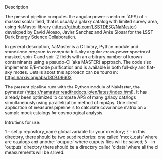 Description

The present pipeline computes the angular power spectrum (APS) of a masked scalar field, that is usually a galaxy catalog with limited survey area, using NaMaster library (https://github.com/LSSTDESC/NaMaster) developed by David Alonso, Javier Sanchez and Anže Slosar for the LSST Dark Energy Science Collaboration.

In general description, NaMaster is a C library, Python module and standalone program to compute full-sky angular cross-power spectra of masked, spin-0 and spin-2 fields with an arbitrary number of known contaminants using a pseudo-Cl (aka MASTER) approach. The code also implements E/B-mode purification and is available in both full-sky and flat-sky modes. Details about this approach  can be found in: https://arxiv.org/abs/1809.09603. 

The present pipeline runs with the Python module of NaMaster, the pymaster (https://namaster.readthedocs.io/en/latest/index.html). It has already been optimized to compute APS of many galaxy catalogs simultaneously using parallelization method of mpi4py. One direct application of measures pipeline is to calculate covariance matrix on a sample mock catalogs for cosmological analysis.

Intrutions for use:

1 - setup repository_name global variable for your directory;
2 - in this directory, there should be two subdirectories: one called 'mock_cats' where are catalogs and another 'outputs' where outputs files will be salved;
3 - in 'outputs' directory there should be a directory called 'cldata' where all the cl measurements will be salved.
